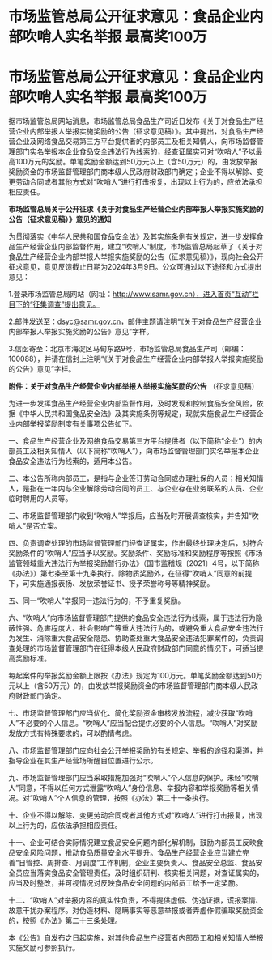 # 市场监管总局公开征求意见：食品企业内部吹哨人实名举报 最高奖100万

# 市场监管总局公开征求意见：食品企业内部吹哨人实名举报 最高奖100万

据市场监管总局网站消息，市场监管总局食品生产司近日发布《关于对食品生产经营企业内部举报人举报实施奖励的公告（征求意见稿）》。其中提出，对食品生产经营企业及网络食品交易第三方平台提供者的内部员工及相关知情人，向市场监督管理部门实名举报本企业食品安全违法行为线索的，经查证属实可对“吹哨人”予以最高100万元的奖励。单笔奖励金额达到50万元以上（含50万元）的，由发放举报奖励资金的市场监督管理部门商本级人民政府财政部门确定；企业不得以解除、变更劳动合同或者其他方式对“吹哨人”进行打击报复，出现以上行为的，应依法承担相应责任。

**市场监管总局关于公开征求《关于对食品生产经营企业内部举报人举报实施奖励的公告（征求意见稿）》意见的通知**

为贯彻落实《中华人民共和国食品安全法》及其实施条例有关规定，进一步发挥食品生产经营企业内部监督作用，建立“吹哨人”制度，市场监管总局起草了《关于对食品生产经营企业内部举报人举报实施奖励的公告（征求意见稿）》，现向社会公开征求意见，意见反馈截止日期为2024年3月9日。公众可通过以下途径和方式提出意见：

1.登录市场监管总局网站（网址：http://www.samr.gov.cn），进入首页“互动”栏目下的“征集调查”提出意见。

2.邮件发送至：dsyc@samr.gov.cn，邮件主题请注明“《关于对食品生产经营企业内部举报人举报实施奖励的公告》意见”字样。

3.信函寄至：北京市海淀区马甸东路9号，市场监管总局食品生产司（邮编：100088），并请在信封上注明“《关于对食品生产经营企业内部举报人举报实施奖励的公告》意见”字样。

**附件：关于对食品生产经营企业内部举报人举报实施奖励的公告** （征求意见稿）

为进一步发挥食品生产经营企业内部监督作用，及时发现和控制食品安全风险，依据《中华人民共和国食品安全法》及其实施条例等规定，现就实施食品生产经营企业内部举报奖励制度有关事项公告如下。

一、食品生产经营企业及网络食品交易第三方平台提供者（以下简称“企业”）的内部员工及相关知情人（以下简称“吹哨人”），向市场监督管理部门实名举报本企业食品安全违法行为线索的，适用本公告。

二、本公告所称内部员工，是指与企业签订劳动合同或办理社保的人员；相关知情人，是指在一年内与企业解除劳动合同的员工、与企业存在业务联系的人员、企业临时聘用的人员等。

三、市场监督管理部门收到“吹哨人”举报后，应当及时开展调查核实，并告知“吹哨人”是否立案。

四、负责调查处理的市场监督管理部门经查证属实，作出最终处理决定后，对符合奖励条件的“吹哨人”应当予以奖励。奖励条件、奖励标准和奖励程序等按照《市场监管领域重大违法行为举报奖励暂行办法》（国市监稽规〔2021〕4号，以下简称《办法》）第七条至第十九条执行。除物质奖励外，在征得“吹哨人”同意的前提下，可实施通报表扬、发放荣誉证书、授予荣誉称号等精神奖励。

五、同一“吹哨人”举报同一违法行为的，不予重复奖励。

六、“吹哨人”向市场监督管理部门提供的食品安全违法行为线索，属于违法行为隐蔽性强、危害程度大、社会影响广等重大违法行为的，或避免重大食品安全违法行为发生、消除重大食品安全隐患、协助查处重大食品安全违法犯罪案件的，负责调查处理的市场监督管理部门在征得本级人民政府财政部门同意的情况下，可适当提高奖励标准。

每起案件的举报奖励金额上限按《办法》规定为100万元。单笔奖励金额达到50万元以上（含50万元）的，由发放举报奖励资金的市场监督管理部门商本级人民政府财政部门确定。

七、市场监督管理部门应当优化、简化奖励资金审核发放流程，减少获取“吹哨人”不必要的个人信息。“吹哨人”应当配合提供必要的个人信息。“吹哨人”对奖励发放方式有特殊要求的，可以酌情考虑。

八、市场监督管理部门应向社会公开举报奖励的有关规定、举报的途径和渠道，并指导企业在其生产经营场所醒目位置进行公示。

九、市场监督管理部门应当采取措施加强对“吹哨人”个人信息的保护。未经“吹哨人”同意，不得以任何方式泄露“吹哨人”身份信息、举报内容和举报奖励等相关情况。对“吹哨人”个人信息的管理，按照《办法》第二十一条执行。

十、企业不得以解除、变更劳动合同或者其他方式对“吹哨人”进行打击报复，出现以上行为的，应依法承担相应责任。

十一、企业可结合实际情况建立食品安全问题内部化解机制，鼓励内部员工反映食品安全风险问题，推动食品质量安全水平提升。食品生产经营企业应当建立完善“日管控、周排查、月调度”工作机制，企业主要负责人、食品安全总监、食品安全员应当落实食品安全管理责任，及时组织研判、核实相关问题，对查证属实的，应当及时整改，并可视情况对反映食品安全问题的内部员工给予一定奖励。

十二、“吹哨人”对举报内容的真实性负责，不得提供虚假、伪造证据，谎报案情、故意干扰办案程序。对伪造材料、隐瞒事实等恶意举报或者弄虚作假骗取奖励资金的，按照《办法》第二十三条处理。

本《公告》自发布之日起实施，对其他食品生产经营者内部员工和相关知情人举报实施奖励可参照执行。

